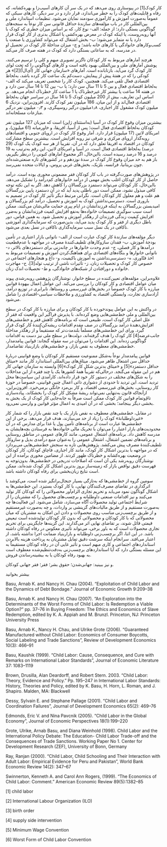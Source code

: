   کار کودک[1] در پیوستاری روی می‌دهد که در یک سر آن کارهای آسیب‌زا و بهره‌کشانه، که رفاه و قابلیت‌های کودک را به خطر می‌اندازد، قرار دارد و در سر دیگر، کارهای سبکی که عموماً به‌صورت آموزش‌ و کارآموزی سودمند نمایان می‌شود. تنظیمات استاندارد ملی و بین‌المللی کار در باب مؤلفه‌های سازندۀ حداقل قانونی سن کار نوعاً به سنجه‌های گوناگونی بستگی دارد؛ از جمله: الف- نوع کار، که بر اساس میزان خطری که کودک با آنها روبه‌روست، یا اینکه کودک در معرض بهره‌کشی یا اشکال بدتری از کار کودک قرار دارد یا نه متمایز می‌شود؛ ب- بخش اشتغال که می‌تواند کشاورزی یا صنعت یا کسب‌و‌کارهای خانوادگی یا کارهای خانه باشد؛ و ج- میزان مداخلۀ کار کودک در تحصیل او در مدرسه، که به ساعاتی بستگی دارد که کودک در هفته صرف کار می‌کند. 

هرچند آمارهای مربوط به کار کودکان ناگزیر تصویری مبهم و کلی را ترسیم می‌کنند، پوشش آمارهای ملی و بین‌المللی بهبود یافته است و کارهای گوناگونی را که تحت لوای کار کودک گرد می‌آید، بازتابانده است. آمارهای «سازمان جهانی کار (آی‌ال‌اُ)[2]» هر کودکی را که در هفتهٔ پیش از پیمایش، دست‌کم یک ساعت کار کرده باشد، به‌لحاظ اقتصادی فعال تلقی می‌کند. همچنین، کودک کار را شخصی تعریف می‌کند که الف- به‌لحاظ اقتصادی فعال و بین 5 تا 11 سال سن دارد؛ یا ب- بین 12 تا 14 سال سن دارد و در هفته 14 ساعت یا بیشتر کار غیرخطرناک یا 1 ساعت کار خطرناک انجام می‌دهد. بر اساس این تعاریف، بیش از 200 میلیون کودک 5 تا 14 سال در سراسر جهان به‌لحاظ اقتصادی فعال‌اند و از این میان، 186 میلیون نفر کودک کارند. افزون‌براین، نزدیک 6 میلیون کودک مشغول کار اجباری، ۱٫۸میلیون درگیر روسپیگری، و ۰٫۳ میلیون نفر درگیر منازعات مسلحانه‌اند.

 بیشترین میزان وقوع کار کودک در آسیا (به‌استثنای ژاپن) است که میزبان 127 میلیون نفر کودکان به‌لحاظ اقتصادی فعال است؛ پس از آسیا، افریقا، و خاورمیانه (61 میلیون)، و امریکای لاتین (17 میلیون) قرار دارد. آمار وقوع کار کودک در اروپای جنوبی و اقتصادهای روبه‌گذار اروپای مرکزی و شرقی نیز روبه افزایش است. بیشترین سطح مشارکت کودکان در اقتصاد به افریقا تعلق دارد که در آن، تقریباً از هر سه کودک یک کودک (29 درصد) به‌لحاظ اقتصادی فعال است. در آسیا و امریکای لاتین، این رقم به‌ترتیب به 19 درصد و 16 درصد رسیده است. بااین‌حال، اگر مجموع آمارهای کنونی را درنظر بگیریم، باز هم به حد میزان وقوع کار کودک در سدۀ نوزدهم و در کشورهای تازه صنعتی‌شده‌ای چون بریتانیا، فرانسه، بلژیک، بخش‌های غربی پروس، و ایالات متحده نمی‌رسد.

در پژوهش‌های صورت‌گرفته در باب کار کودکان فقر مضمونی محوری بوده است. درآمد حاصل از کار کودکان اغلب بخش مهمی از درآمد خانوارهای کم‌درآمد را تشکیل می‌دهد. بااین‌حال، کار کودکان می‌تواند دستمزد بزرگسالان را کاهش دهد. اگر به این نکته توجه کافی مبذول نشود، ممکن است دور باطلی پدید آید که در آن دستمزد پایین بزرگسالان هم علت و هم معلول کار کودکان است. نگرانی مرتبط دیگر تأثیر کار کودک در تصمیم به باروری است. دسترسی‌نداشتن کودک به آموزش و تحصیل، درآمد کم بزرگسالان و امیدبستن بزرگسالان به اینکه فرزندانشان در ایام پیری حمایت مالی‌شان می‌کنند، ممکن است سبب سوگیری تصمیمات خانواده‌ها به‌نفع افزایش کمیت فرزندانشان و به‌ضرر افزایش کیفیت زندگی فرزندان از رهگذر آموزش و تحصیل شود. به همین قیاس، دور باطل دیگری از فقر و کار کودک پدید می‌آید، بدین‌صورت که سرمایه‌گذاری آموزشی ناکافی در یک نسل سبب سرمایه‌گذاری ناکافی در نسل بعدی می‌شود.

دیگر مؤلفه‌های سازندۀ کار کودک عبارت است از الف- ناتوانی بازار اعتباری در تأمین بودجۀ آموزش، ب- فقدان سازوکارهای تلطیف‌کنندۀ مصرف در مواجهه با عدم‌قطعیت درآمدها و کار فصلی، ج- عدم وحدت خانوار‌ها در چانه‌زنی برای دستمزدهای بالاتر، د- ناتوانی خانوار‌ها و بنگاه‌های اقتصادی برای هماهنگ‌کردن آموزش و تصمیمات مربوط به اخذ فنّاوری، ه- دسترسی‌نداشتن به آموزش باکیفیت، و- داغ و هنجارهای اجتماعی در خصوص کار کودک و تحصیلات زنان، ز- تأثیرات ناشی از ترتیب تولد[3]، ح- مهاجرت خانواده و دورافتادن از شبکه‌های خانوادگی، و ط- تحصیلات اندک زنان.

 علاوه‌براین، مؤلفه‌های تعیین‌کننده در سطح خانوار، نوشتارگان پژوهشی روبه‌رشدی پیوند میان عوامل اقتصادی و کار کودکان را بررسی می‌کند. این عوامل اِعمال بیهودهٔ قوانین مبارزه با کار کودک خصوصاً در بخش‌های غیررسمی و روستاها، نابرابری در توزیع درآمد، آزادسازی تجارت، وابستگی اقتصاد به کشاورزی و ملاحظات سیاسی-اقتصادی را شامل می‌شود.

 در واکنش به این عوامل پیوندخورده با کار کودکان و برای مبارزه با کار کودک در سطح بین‌المللی و ملی خط‌مشی‌هایی وضع کرده‌اند. با پذیرش فراگیر این واقعیت که فقر از علل اصلی کار کودک است، طبیعی است که برنامه‌های کاهش فقر و خط‌مشی‌های افزایش‌دهندۀ درآمد بزرگسالان در صف مقدم اقدامات ریشه‌کن‌کنندۀ کار کودک قرار گیرد. ورای این خط‌مشی‌های مسلماً بلندمدت‌تر که مستقیماً و از رهگذر مداخلۀ جانب‌عرضه[4] کار کودک را هدف گرفته‌اند، دولت‌ها در سطح ملی نیز دست به اقدامات گوناگونی زده‌اند. این اقدامات را می‌توان در سه مقوله گنجاند: قوانین پیامدمدار، خط‌مشی‌های معطوف به نقص بازار، و خط‌مشی‌های بازاربنیاد تقاضامدار.

 قوانین پیامدمدار نوعاً به‌شکل ممنوعیت مستقیم کار کودکان یا وضع قوانینی دربارهٔ حداقل سن اشتغال ظاهر می‌شود. میثاق‌های بین‌المللی استاندارد کار مانند «میثاق حداقل دستمزد»[5] و «میثاق بدترین شکل کار کودک»[6] وابسته به سازمان جهانی کار هم در این مقوله می‌گنجد. درحالی‌که تقریباً همۀ کشورها یک یا چند فقره از این مداخلات را به شکل‌های مختلف در دستور کار خود قرار داده‌اند، کارآمدی این سیاست‌ها محل تردید است. این تردید تا حدودی از دشواری‌ ذاتی اعمال چنین قوانینی، خصوصاً در حوزۀ کار روستایی، بخش‌های غیررسمی اقتصاد، و کار بی‌مزد خانگی برمی‌خیزد. افزون‌براین، ازآنجاکه قانون‌ به‌تنهایی نمی‌تواند ریشۀ مشکل کار کودک را بخشکاند، پیاده‌سازی تام‌ّو‌تمام قوانین کار کودک ممکن است صرفاً به جابه‌جایی کار کودک از یک بخش به بخشی دیگر بینجامد؛ بخشی که در آن امیدی به اعمال مؤثر قوانین و وارسی نمی‌رود.

 در مقابل، خط‌مشی‌های معطوف به نقص بازار یک یا چند نقص بازار را که شمار کار «غیرداوطلبانهٔ» کودک را زیاد از حد می‌سازند، هدف قرار می‌دهد. برخی از این خط‌مشی‌ها عبارت است از برنامه‌های تأمین پول یا غذا برای مدارس که در آن محدودیت‌های بازار اعتبار را می‌توان با تحریک مالی خانواده‌ها به فرستادن بچه‌هایشان به مدرسه کاهش داد. برنامه‌های اشتغال عمومی، مانند کارهای عمومی در مناطق روستایی و برنامه‌های تضمین اشتغال، اشتغال عمومی را به‌عنوان منبع درآمدی بدیل و سازوکار تلطیف‌کنندۀ مصرف پیش می‌کشد. پژوهش‌هایی تازه به سنجش خط‌مشی‌هایی می‌پردازد که در مواجهه با بدترین اشکال کار کودک، مانند کار اجباری، قاچاق کودکان، کار کودکان در وضعیت بهره‌کشانه و خطرناک ظهور کردند. از مضامین محوری برآمده از این نوشتارگان روبه‌رشد یکی آن است که اصلاحات تدریجی در خط‌مشی‌ها، بدون‌توجه به فهرست دقیق نواقص بازار که زمینه‌ساز بروز بدترین اشکال کار کودک شده‌اند، ممکن است نتایج زیان‌بخشی برای رفاه کودکان داشته باشد.

سومین گروه از خط‌مشی‌ها که به‌تازگی بسیار جنجال‌برانگیز شده است، می‌کوشد با اثرگذاری در تقاضای مصرف‌کنندگان نهایی، با کار کودک بستیزد. این خط‌مشی‌ها به اشکال گوناگون نمود می‌یابد و تحریم تجاری الزام‌آور محصولاتی را که کودکان کار تولید می‌کنند و نیز اقدامات صنعتی داوطلبانه و برچسب‌های محصول را که مشتریان را از شرایط اجتماعی تولید محصولات آگاه می‌سازد، شامل می‌شود. این فعالیت‌ها چه به‌صورت مستقیم و از طریق مالیات‌های گزینشی بر واردات، و چه به‌صورت غیرمستقیم و از طریق برچسب‌زنی مناسب روی محصولات و دادن این امکان به مشتریان که میان محصولاتی که با کار کودکان و محصولاتی که بدون کار کودکان تولیدشده است تبعیض قیمتی قائل شوند، بر تقاضای نهایی اثر می‌گذارند. این گزینه‌ها جایگزینی برای تحریم تجاری محصولات است که به باور برخی، می‌تواند تأثیری معکوس در رفاه کودکان داشته باشد. در این اثنا، اگر برچسب‌زنی داوطلبانه و بازاربنیاد ضمانت اجرا نداشته باشد، از اعتبار می‌افتد. سرانجام اینکه سرشت دقیق تمایل مشتریان به پرداخت هزینه بالابردن استانداردهای اجتماعی و کاری مبهم است و تأثیر غایی آن در رفاه کودکان مستقیماً به این مسئله بستگی دارد که آیا استانداردهای برچسب‌زنی به‌دقت‌تنظیم‌شده معطوف است به بهبود رفاه کودکان یا به بیشینه‌رساندن فروش.

و نیز ببینید: جهانی‌شدن؛ حقوق بشر؛ فقر؛ فقر جهانی کودکان.

 

بیشتر بخوانید

  


Basu, Arnab K. and Nancy H. Chau (2004). “Exploitation of Child Labor and the Dynamics of Debt Bondage.” Journal of Economic Growth 9:209–38

Basu, Arnab K. and Nancy H. Chau (2007). “An Exploration into the Determinants of the Worst Forms of Child Labor: Is Redemption a Viable Option?” pp. 37–76 in Buying Freedom: The Ethics and Economics of Slave Redemption, edited by K. A. Appiah and M. Brunzl. Princeton, NJ: Princeton University Press

Basu, Arnab K., Nancy H. Chau, and Ulrike Grote (2006). “Guaranteed Manufactured without Child Labor: Economics of Consumer Boycotts, Social Labeling and Trade Sanctions”, Review of Development Economics 10(3): 466–91

Basu, Kaushik (1999). “Child Labor: Cause, Consequence, and Cure with Remarks on International Labor Standards”, Journal of Economic Literature 37: 1083–1119

Brown, Drusilla, Alan Deardorff, and Robert Stern. 2003. “Child Labor: Theory, Evidence and Policy.” Pp. 195–247 in International Labor Standards: History, Theories and Policy, edited by K. Basu, H. Horn, L. Roman, and J. Shapiro. Malden, MA: Blackwell

Dessy, Sylvain E. and Stephane Pallage (2001). “Child Labor and Coordination Failures”, Journal of Development Economics 65(2): 469–76

Edmonds, Eric V. and Nina Pavcnik (2005). “Child Labor in the Global Economy”, Journal of Economic Perspectives 18(1):199–220

Grote, Ulrike, Arnab Basu, and Diana Weinhold (1998). Child Labor and the International Policy Debate: The Education- Child Labor Trade-off and the Consequences of Trade Sanctions. Working Paper No 1. Center for Development Research (ZEF), University of Bonn, Germany

Ray, Ranjan (2000). “Child Labor, Child Schooling and Their Interaction with Adult Labor: Empirical Evidence for Peru and Pakistan”, World Bank Economic Review 14(2): 347–67

Swinnerton, Kenneth A. and Carol Ann Rogers, (1999). “The Economics of Child Labor: Comment.” American Economic Review 89(5):1382–85

 [1] child labor

[2] International Labour Organization (ILO)

[3] birth order

[4] supply side intervention

 [5] Minimum Wage Convention

[6] Worst Form of Child Labor Convention

 

 

 

 